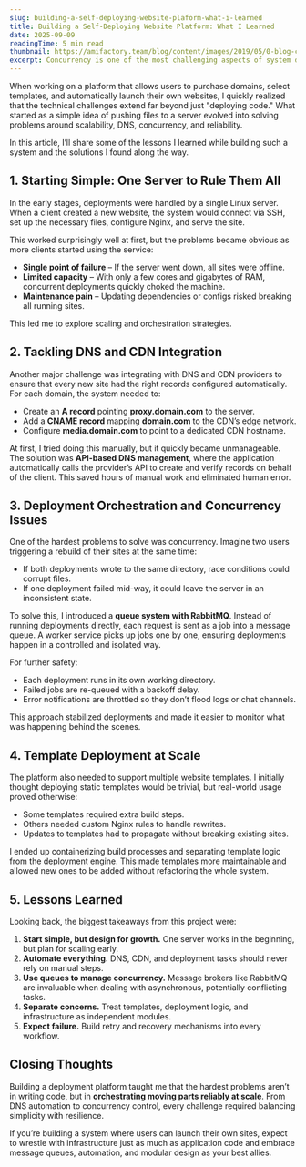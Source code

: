 ```yaml
---
slug: building-a-self-deploying-website-plaform-what-i-learned
title: Building a Self-Deploying Website Platform: What I Learned
date: 2025-09-09
readingTime: 5 min read
thumbnail: https://amifactory.team/blog/content/images/2019/05/0-blog-cover-3.png
excerpt: Concurrency is one of the most challenging aspects of system design. When multiple processes or threads attempt to access shared resources simultaneously, conflicts, deadlocks, or inconsistent states can occur.
---
```


When working on a platform that allows users to purchase domains, select templates, and automatically launch their own websites, I quickly realized that the technical challenges extend far beyond just "deploying code." What started as a simple idea of pushing files to a server evolved into solving problems around scalability, DNS, concurrency, and reliability.

In this article, I’ll share some of the lessons I learned while building such a system and the solutions I found along the way.

## 1. Starting Simple: One Server to Rule Them All

In the early stages, deployments were handled by a single Linux server. When a client created a new website, the system would connect via SSH, set up the necessary files, configure Nginx, and serve the site.

This worked surprisingly well at first, but the problems became obvious as more clients started using the service:

- **Single point of failure** – If the server went down, all sites were offline.
- **Limited capacity** – With only a few cores and gigabytes of RAM, concurrent deployments quickly choked the machine.
- **Maintenance pain** – Updating dependencies or configs risked breaking all running sites.

This led me to explore scaling and orchestration strategies.

## 2. Tackling DNS and CDN Integration

Another major challenge was integrating with DNS and CDN providers to ensure that every new site had the right records configured automatically. For each domain, the system needed to:

- Create an **A record** pointing **proxy.domain.com** to the server.
- Add a **CNAME record** mapping **domain.com** to the CDN’s edge network.
- Configure **media.domain.com** to point to a dedicated CDN hostname.

At first, I tried doing this manually, but it quickly became unmanageable. The solution was **API-based DNS management**, where the application automatically calls the provider’s API to create and verify records on behalf of the client. This saved hours of manual work and eliminated human error.

## 3. Deployment Orchestration and Concurrency Issues

One of the hardest problems to solve was concurrency. Imagine two users triggering a rebuild of their sites at the same time:

- If both deployments wrote to the same directory, race conditions could corrupt files.
- If one deployment failed mid-way, it could leave the server in an inconsistent state.

To solve this, I introduced a **queue system with RabbitMQ**. Instead of running deployments directly, each request is sent as a job into a message queue. A worker service picks up jobs one by one, ensuring deployments happen in a controlled and isolated way.

For further safety:

- Each deployment runs in its own working directory.
- Failed jobs are re-queued with a backoff delay.
- Error notifications are throttled so they don’t flood logs or chat channels.

This approach stabilized deployments and made it easier to monitor what was happening behind the scenes.

## 4. Template Deployment at Scale

The platform also needed to support multiple website templates. I initially thought deploying static templates would be trivial, but real-world usage proved otherwise:

- Some templates required extra build steps.
- Others needed custom Nginx rules to handle rewrites.
- Updates to templates had to propagate without breaking existing sites.

I ended up containerizing build processes and separating template logic from the deployment engine. This made templates more maintainable and allowed new ones to be added without refactoring the whole system.

## 5. Lessons Learned

Looking back, the biggest takeaways from this project were:

1. **Start simple, but design for growth.** One server works in the beginning, but plan for scaling early.
2. **Automate everything.** DNS, CDN, and deployment tasks should never rely on manual steps.
3. **Use queues to manage concurrency.** Message brokers like RabbitMQ are invaluable when dealing with asynchronous, potentially conflicting tasks.
4. **Separate concerns.** Treat templates, deployment logic, and infrastructure as independent modules.
5. **Expect failure.** Build retry and recovery mechanisms into every workflow.

## Closing Thoughts

Building a deployment platform taught me that the hardest problems aren’t in writing code, but in **orchestrating moving parts reliably at scale**. From DNS automation to concurrency control, every challenge required balancing simplicity with resilience.

If you’re building a system where users can launch their own sites, expect to wrestle with infrastructure just as much as application code and embrace message queues, automation, and modular design as your best allies.
